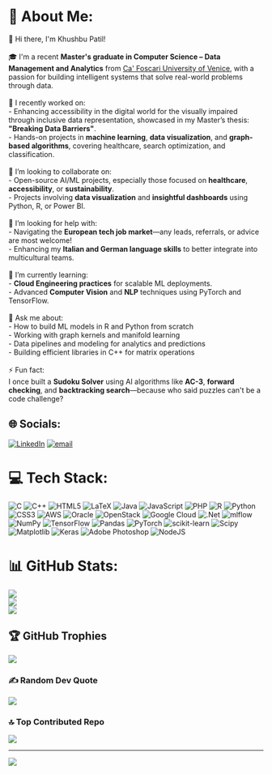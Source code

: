 # 💫 About Me:
👋 Hi there, I'm Khushbu Patil!<br><br>🎓 I'm a recent **Master's graduate in Computer Science – Data Management and Analytics** from [Ca' Foscari University of Venice](https://www.unive.it/), with a passion for building intelligent systems that solve real-world problems through data.<br><br>🔭 I recently worked on:<br>- Enhancing accessibility in the digital world for the visually impaired through inclusive data representation, showcased in my Master’s thesis: **"Breaking Data Barriers"**.<br>- Hands-on projects in **machine learning**, **data visualization**, and **graph-based algorithms**, covering healthcare, search optimization, and classification.<br><br>👯 I’m looking to collaborate on:<br>- Open-source AI/ML projects, especially those focused on **healthcare**, **accessibility**, or **sustainability**.<br>- Projects involving **data visualization** and **insightful dashboards** using Python, R, or Power BI.<br><br>🤝 I’m looking for help with:<br>- Navigating the **European tech job market**—any leads, referrals, or advice are most welcome!<br>- Enhancing my **Italian and German language skills** to better integrate into multicultural teams.<br><br>🌱 I’m currently learning:<br>- **Cloud Engineering practices** for scalable ML deployments.<br>- Advanced **Computer Vision** and **NLP** techniques using PyTorch and TensorFlow.<br><br>💬 Ask me about:<br>- How to build ML models in R and Python from scratch<br>- Working with graph kernels and manifold learning<br>- Data pipelines and modeling for analytics and predictions<br>- Building efficient libraries in C++ for matrix operations<br><br>⚡ Fun fact:<br>I once built a **Sudoku Solver** using AI algorithms like **AC-3**, **forward checking**, and **backtracking search**—because who said puzzles can't be a code challenge?<br>                                                                                                                                                                                                                                                                                                                                                                    


## 🌐 Socials:
[![LinkedIn](https://img.shields.io/badge/LinkedIn-%230077B5.svg?logo=linkedin&logoColor=white)](https://linkedin.com/in/https://www.linkedin.com/in/khushbupatil07) [![email](https://img.shields.io/badge/Email-D14836?logo=gmail&logoColor=white)](mailto:khushbu1207@gmail.com) 

# 💻 Tech Stack:
![C](https://img.shields.io/badge/c-%2300599C.svg?style=for-the-badge&logo=c&logoColor=white) ![C++](https://img.shields.io/badge/c++-%2300599C.svg?style=for-the-badge&logo=c%2B%2B&logoColor=white) ![HTML5](https://img.shields.io/badge/html5-%23E34F26.svg?style=for-the-badge&logo=html5&logoColor=white) ![LaTeX](https://img.shields.io/badge/latex-%23008080.svg?style=for-the-badge&logo=latex&logoColor=white) ![Java](https://img.shields.io/badge/java-%23ED8B00.svg?style=for-the-badge&logo=openjdk&logoColor=white) ![JavaScript](https://img.shields.io/badge/javascript-%23323330.svg?style=for-the-badge&logo=javascript&logoColor=%23F7DF1E) ![PHP](https://img.shields.io/badge/php-%23777BB4.svg?style=for-the-badge&logo=php&logoColor=white) ![R](https://img.shields.io/badge/r-%23276DC3.svg?style=for-the-badge&logo=r&logoColor=white) ![Python](https://img.shields.io/badge/python-3670A0?style=for-the-badge&logo=python&logoColor=ffdd54) ![CSS3](https://img.shields.io/badge/css3-%231572B6.svg?style=for-the-badge&logo=css3&logoColor=white) ![AWS](https://img.shields.io/badge/AWS-%23FF9900.svg?style=for-the-badge&logo=amazon-aws&logoColor=white) ![Oracle](https://img.shields.io/badge/Oracle-F80000?style=for-the-badge&logo=oracle&logoColor=white) ![OpenStack](https://img.shields.io/badge/Openstack-%23f01742.svg?style=for-the-badge&logo=openstack&logoColor=white) ![Google Cloud](https://img.shields.io/badge/GoogleCloud-%234285F4.svg?style=for-the-badge&logo=google-cloud&logoColor=white) ![.Net](https://img.shields.io/badge/.NET-5C2D91?style=for-the-badge&logo=.net&logoColor=white) ![mlflow](https://img.shields.io/badge/mlflow-%23d9ead3.svg?style=for-the-badge&logo=numpy&logoColor=blue) ![NumPy](https://img.shields.io/badge/numpy-%23013243.svg?style=for-the-badge&logo=numpy&logoColor=white) ![TensorFlow](https://img.shields.io/badge/TensorFlow-%23FF6F00.svg?style=for-the-badge&logo=TensorFlow&logoColor=white) ![Pandas](https://img.shields.io/badge/pandas-%23150458.svg?style=for-the-badge&logo=pandas&logoColor=white) ![PyTorch](https://img.shields.io/badge/PyTorch-%23EE4C2C.svg?style=for-the-badge&logo=PyTorch&logoColor=white) ![scikit-learn](https://img.shields.io/badge/scikit--learn-%23F7931E.svg?style=for-the-badge&logo=scikit-learn&logoColor=white) ![Scipy](https://img.shields.io/badge/SciPy-%230C55A5.svg?style=for-the-badge&logo=scipy&logoColor=%white) ![Matplotlib](https://img.shields.io/badge/Matplotlib-%23ffffff.svg?style=for-the-badge&logo=Matplotlib&logoColor=black) ![Keras](https://img.shields.io/badge/Keras-%23D00000.svg?style=for-the-badge&logo=Keras&logoColor=white) ![Adobe Photoshop](https://img.shields.io/badge/adobe%20photoshop-%2331A8FF.svg?style=for-the-badge&logo=adobe%20photoshop&logoColor=white) ![NodeJS](https://img.shields.io/badge/node.js-6DA55F?style=for-the-badge&logo=node.js&logoColor=white)
# 📊 GitHub Stats:
![](https://github-readme-stats.vercel.app/api?username=PatilKhushbu&theme=vision-friendly-dark&hide_border=false&include_all_commits=true&count_private=true)<br/>
![](https://nirzak-streak-stats.vercel.app/?user=PatilKhushbu&theme=vision-friendly-dark&hide_border=false)<br/>
![](https://github-readme-stats.vercel.app/api/top-langs/?username=PatilKhushbu&theme=vision-friendly-dark&hide_border=false&include_all_commits=true&count_private=true&layout=compact)

## 🏆 GitHub Trophies
![](https://github-profile-trophy.vercel.app/?username=PatilKhushbu&theme=radical&no-frame=false&no-bg=true&margin-w=4)

### ✍️ Random Dev Quote
![](https://quotes-github-readme.vercel.app/api?type=horizontal&theme=radical)

### 🔝 Top Contributed Repo
![](https://github-contributor-stats.vercel.app/api?username=PatilKhushbu&limit=5&theme=dark&combine_all_yearly_contributions=true)

---
[![](https://visitcount.itsvg.in/api?id=PatilKhushbu&icon=0&color=0)](https://visitcount.itsvg.in)

<!-- Proudly created with GPRM ( https://gprm.itsvg.in ) -->
